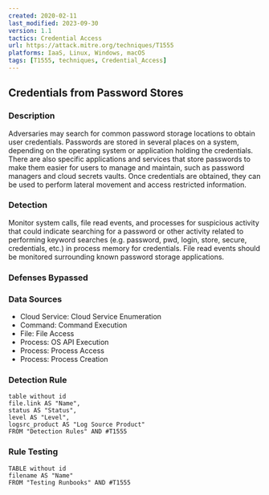 ```yaml
---
created: 2020-02-11
last_modified: 2023-09-30
version: 1.1
tactics: Credential Access
url: https://attack.mitre.org/techniques/T1555
platforms: IaaS, Linux, Windows, macOS
tags: [T1555, techniques, Credential_Access]
---
```


## Credentials from Password Stores

### Description

Adversaries may search for common password storage locations to obtain user credentials. Passwords are stored in several places on a system, depending on the operating system or application holding the credentials. There are also specific applications and services that store passwords to make them easier for users to manage and maintain, such as password managers and cloud secrets vaults. Once credentials are obtained, they can be used to perform lateral movement and access restricted information.

### Detection

Monitor system calls, file read events, and processes for suspicious activity that could indicate searching for a password  or other activity related to performing keyword searches (e.g. password, pwd, login, store, secure, credentials, etc.) in process memory for credentials. File read events should be monitored surrounding known password storage applications.

### Defenses Bypassed



### Data Sources

  - Cloud Service: Cloud Service Enumeration
  -  Command: Command Execution
  -  File: File Access
  -  Process: OS API Execution
  -  Process: Process Access
  -  Process: Process Creation
### Detection Rule

```dataview
table without id
file.link AS "Name",
status AS "Status",
level AS "Level",
logsrc_product AS "Log Source Product"
FROM "Detection Rules" AND #T1555
```

### Rule Testing

```dataview
TABLE without id
filename AS "Name"
FROM "Testing Runbooks" AND #T1555
```
